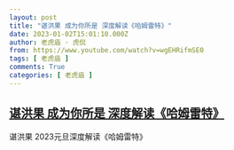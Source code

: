 ```yaml
---
layout: post
title: "谌洪果 成为你所是 深度解读《哈姆雷特》"
date: 2023-01-02T15:01:10.000Z
author: 老虎庙 · 虎侃
from: https://www.youtube.com/watch?v=wgEHRifmSE0
tags: [ 老虎庙 ]
comments: True
categories: [ 老虎庙 ]
---
```

<!--1672671670000-->
[谌洪果 成为你所是 深度解读《哈姆雷特》](https://www.youtube.com/watch?v=wgEHRifmSE0)
------

<div>
谌洪果 2023元旦深度解读《哈姆雷特》
</div>
